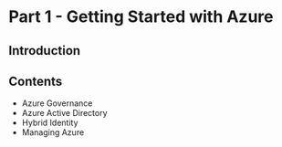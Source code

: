 # Part 1 - Getting Started with Azure

## Introduction

## Contents

- Azure Governance
- Azure Active Directory
- Hybrid Identity
- Managing Azure
